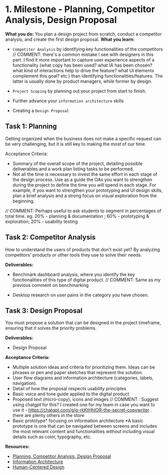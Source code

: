 # 1. Milestone - Planning, Competitor Analysis, Design Proposal

**What you do:** You plan a design project from scratch, conduct a competitor analysis, and create the first design proposal.
**What you learn:**

- `Competitor Analysis` by identifying key functionalities of the competitors
  // COMMENT: there's a common mistake I see with designers in this part. I find it more important to capture user experience aspects of a functionality (what copy has been used? what IA has been chosen? what kind of interactions help to drive the feature? what UI elements complement this goal? etc ) than identifying functionalities/features. The latter is usually done by product managers, while former by design.

- `Project Scoping` by planning out your project from start to finish.
- Further advance your `information architecture` skills
- Creating a `Design Proposal`

## Task 1: Planning

Getting organized when the business does not make a specific request can be very challenging, but it is still key to making the most of our time.

Acceptance Criteria:

- Summary of the overall scope of the project, detailing possible deliverables and a work plan listing tasks to be performed.
- Not all the time is necessary to invest the same effort in each stage of the design process. Use as a guide the OAs you want to strengthen during the project to define the time you will spend in each stage. For example, if you want to strengthen your prototyping and UI design skills, plan a brief analysis and a strong focus on visual exploration from the beginning.

// COMMENT: Perhaps useful to ask students to segment in percentages of total time. eg. 20% - planning & documentation ; 60% - prototyping & exploration; 20% - usability testing

## Task 2: Competitor Analysis

How to understand the users of products that don't exist yet? By analyzing competitors' products or other tools they use to solve their needs.

**Deliverables:**

- Benchmark dashboard analysis, where you identify the key functionalities of this type of digital product.
  // COMMENT: Same as my previous comment on benchmarking

- Desktop research on user pains in the category you have chosen.

## Task 3: Design Proposal

You must propose a solution that can be designed in the project timeframe, ensuring that it solves the priority problems.

**Deliverables:**

- Design Proposal

**Acceptance Criteria:**

- Multiple solution ideas and criteria for prioritizing them. Ideas can be phrases or pen and paper sketches that represent the solution.
- User flow diagrams and information architecture (categories, labels, navigation).
- Detail of how the proposal respects usability principles
- Basic voice and tone guide applied to the digital product
- Proposed text (micro-copy), icons and images
  // COMMENT : Suggest using chatgpt for this? I created one for my team in case you want to use it - https://chatgpt.com/g/g-rkKtHhIOR-the-secret-copywriter . there are plenty others in the store
- Basic prototype* focusing on information architecture
  *A basic prototype is one that can be navigated between screens and includes the most relevant content and functionalities without including visual details such as color, typography, etc.

**Resources:**

- [Planning, Competitor Analysis, Design Proposal](https://redi-school-1.gitbook.io/ux-ui-bootcamp/3.-project-dashboard/milestone-1-planning-competitor-analysis-design-proposal)
- [Information Architecture](https://redi-school-1.gitbook.io/ux-ui-bootcamp/2.-project-mobile-application/milestone-2-information-architecture-and-mid-wireframes/information-architecture)
- [Human-Centered Design](https://redi-school-1.gitbook.io/ux-ui-bootcamp/foundations/human-centered-design)
